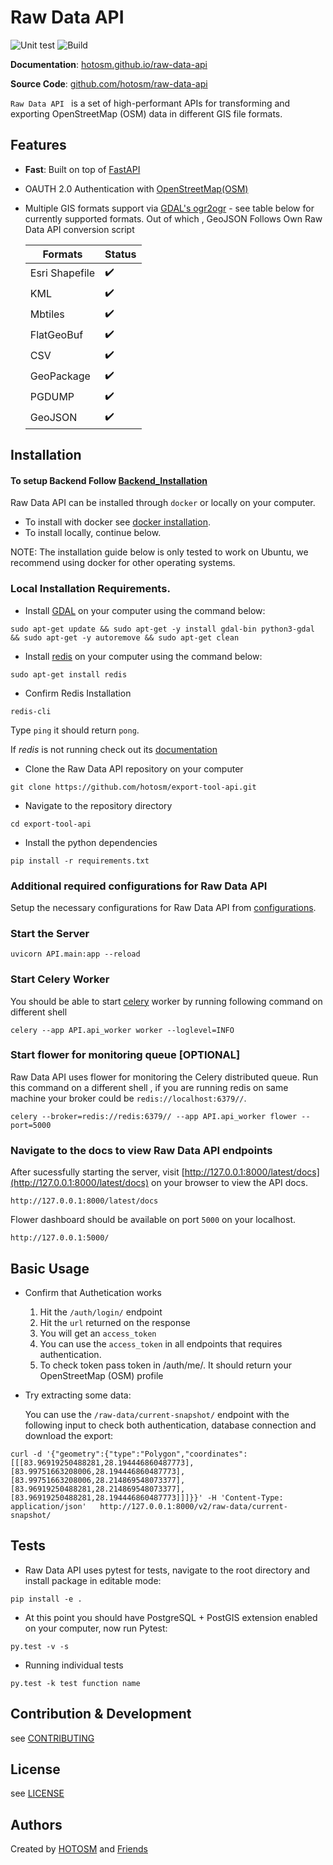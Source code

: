 # Raw Data API 

![Unit test](https://github.com/hotosm/export-tool-api/actions/workflows/Unit-Test.yml/badge.svg)
![Build](https://github.com/hotosm/export-tool-api/actions/workflows/build.yml/badge.svg)

**Documentation**: [hotosm.github.io/raw-data-api](https://hotosm.github.io/raw-data-api/)

**Source Code**: [github.com/hotosm/raw-data-api](https://github.com/hotosm/raw-data-api)

`Raw Data API ` is a set of high-performant APIs for transforming and exporting OpenStreetMap (OSM) data in different GIS file formats.

## Features

- **Fast**: Built on top of [FastAPI](https://fastapi.tiangolo.com/)
- OAUTH 2.0 Authentication with [OpenStreetMap(OSM)](https://openstreetmap.org)
- Multiple GIS formats support via [GDAL's ogr2ogr](https://gdal.org/programs/ogr2ogr.html) - see table below for currently supported formats. Out of which , GeoJSON Follows Own Raw Data API  conversion script 

  | Formats        | Status             |
  | -------------- | ------------------ |
  | Esri Shapefile | :heavy_check_mark: |
  | KML            | :heavy_check_mark: |
  | Mbtiles        | :heavy_check_mark: |
  | FlatGeoBuf     | :heavy_check_mark: |
  | CSV            | :heavy_check_mark: |
  | GeoPackage     | :heavy_check_mark: |
  | PGDUMP         | :heavy_check_mark: |
  | GeoJSON        | :heavy_check_mark: |

## Installation

#### To setup Backend Follow [Backend_Installation](./backend/Readme.md)
Raw Data API  can be installed through `docker` or locally on your computer.

- To install with docker see [docker installation](./docs/src/installation/docker.md).
- To install locally, continue below.

NOTE: The installation guide below is only tested to work on Ubuntu, we recommend using docker for other operating systems.

### Local Installation Requirements.

- Install [GDAL](https://gdal.org/index.html) on your computer using the command below:

```
sudo apt-get update && sudo apt-get -y install gdal-bin python3-gdal && sudo apt-get -y autoremove && sudo apt-get clean

```

- Install [redis](https://redis.io/docs/getting-started/installation/) on your computer using the command below:

```
sudo apt-get install redis
```

- Confirm Redis Installation

```
redis-cli
```

Type `ping` it should return `pong`.

If _redis_ is not running check out its [documentation](https://redis.io/docs/getting-started/)

- Clone the Raw Data API  repository on your computer

```
git clone https://github.com/hotosm/export-tool-api.git
```

- Navigate to the repository directory

```
cd export-tool-api
```

- Install the python dependencies

```
pip install -r requirements.txt
```

### Additional required configurations for Raw Data API 

Setup the necessary configurations for Raw Data API  from [configurations](./docs/src/installation/configurations.md).

### Start the Server

```
uvicorn API.main:app --reload
```

### Start Celery Worker

You should be able to start [celery](https://docs.celeryq.dev/en/stable/getting-started/first-steps-with-celery.html#running-the-celery-worker-server) worker by running following command on different shell

```
celery --app API.api_worker worker --loglevel=INFO
```

### Start flower for monitoring queue [OPTIONAL]

Raw Data API  uses flower for monitoring the Celery distributed queue. Run this command on a different shell , if you are running redis on same machine your broker could be `redis://localhost:6379//`.

```
celery --broker=redis://redis:6379// --app API.api_worker flower --port=5000
```

### Navigate to the docs to view Raw Data API  endpoints

After sucessfully starting the server, visit [http://127.0.0.1:8000/latest/docs](http://127.0.0.1:8000/latest/docs) on your browser to view the API docs.

```
http://127.0.0.1:8000/latest/docs
```

Flower dashboard should be available on port `5000` on your localhost.

```
http://127.0.0.1:5000/
```

## Basic Usage

- Confirm that Authetication works

  1. Hit the `/auth/login/` endpoint
  2. Hit the `url` returned on the response
  3. You will get an `access_token`
  4. You can use the `access_token` in all endpoints that requires authentication.
  5. To check token pass token in /auth/me/. It should return your OpenStreetMap (OSM) profile

- Try extracting some data:

  You can use the `/raw-data/current-snapshot/` endpoint with the following input to check both authentication, database connection and download the export:

```
curl -d '{"geometry":{"type":"Polygon","coordinates":[[[83.96919250488281,28.194446860487773],[83.99751663208006,28.194446860487773],   [83.99751663208006,28.214869548073377],[83.96919250488281,28.214869548073377],[83.96919250488281,28.194446860487773]]]}}' -H 'Content-Type: application/json'   http://127.0.0.1:8000/v2/raw-data/current-snapshot/
```

## Tests

- Raw Data API  uses pytest for tests, navigate to the root directory and install package in editable mode:

```
pip install -e .
```

- At this point you should have PostgreSQL + PostGIS extension enabled on your computer, now run Pytest:

```
py.test -v -s
```

- Running individual tests

```
py.test -k test function name
```

## Contribution & Development

see [CONTRIBUTING](./docs/src/contributing.md)

## License

see [LICENSE](https://github.com/hotosm/export-tool-api/blob/develop/LICENSE)

## Authors

Created by [HOTOSM](https://hotosm.org) and [Friends](https://github.com/hotosm/export-tool-api/graphs/contributors) 
